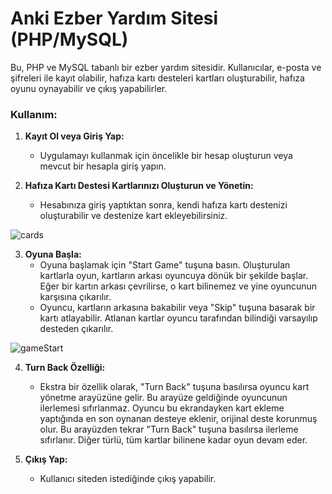 # Anki Ezber Yardım Sitesi (PHP/MySQL)

Bu, PHP ve MySQL tabanlı bir ezber yardım sitesidir. Kullanıcılar, e-posta ve şifreleri ile kayıt olabilir, hafıza kartı desteleri kartları oluşturabilir, hafıza oyunu oynayabilir ve çıkış yapabilirler.

### Kullanım:

1. **Kayıt Ol veya Giriş Yap:**
   - Uygulamayı kullanmak için öncelikle bir hesap oluşturun veya mevcut bir hesapla giriş yapın.

2. **Hafıza Kartı Destesi Kartlarınızı Oluşturun ve Yönetin:**
   - Hesabınıza giriş yaptıktan sonra, kendi hafıza kartı destenizi oluşturabilir ve destenize kart ekleyebilirsiniz.

![cards](https://github.com/uekrem/Anki/assets/110349452/77ffed6c-bae7-4804-bbce-dd68bcc2046a)

3. **Oyuna Başla:**
   - Oyuna başlamak için "Start Game" tuşuna basın. Oluşturulan kartlarla oyun, kartların arkası oyuncuya dönük bir şekilde başlar. Eğer bir kartın arkası çevrilirse, o kart bilinemez ve yine oyuncunun karşısına çıkarılır.
   - Oyuncu, kartların arkasına bakabilir veya "Skip" tuşuna basarak bir kartı atlayabilir. Atlanan kartlar oyuncu tarafından bilindiği varsayılıp desteden çıkarılır.

![gameStart](https://github.com/uekrem/Anki/assets/110349452/373ab506-8067-437b-ae6e-f12f776f5a71)

4. **Turn Back Özelliği:**
   - Ekstra bir özellik olarak, "Turn Back" tuşuna basılırsa oyuncu kart yönetme arayüzüne gelir. Bu arayüze geldiğinde oyuncunun ilerlemesi sıfırlanmaz. Oyuncu bu ekrandayken kart ekleme yaptığında en son oynanan desteye eklenir, orijinal deste korunmuş olur. Bu arayüzden tekrar "Turn Back" tuşuna basılırsa ilerleme sıfırlanır. Diğer türlü, tüm kartlar bilinene kadar oyun devam eder.

5. **Çıkış Yap:**
   - Kullanıcı siteden istediğinde çıkış yapabilir.
